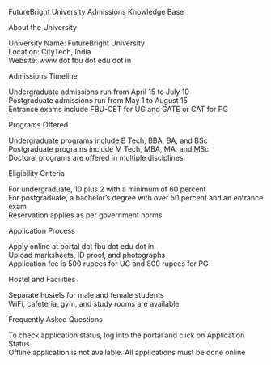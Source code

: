 FutureBright University Admissions Knowledge Base

About the University

University Name: FutureBright University  
Location: CityTech, India  
Website: www dot fbu dot edu dot in

Admissions Timeline

Undergraduate admissions run from April 15 to July 10  
Postgraduate admissions run from May 1 to August 15  
Entrance exams include FBU-CET for UG and GATE or CAT for PG

Programs Offered

Undergraduate programs include B Tech, BBA, BA, and BSc  
Postgraduate programs include M Tech, MBA, MA, and MSc  
Doctoral programs are offered in multiple disciplines

Eligibility Criteria

For undergraduate, 10 plus 2 with a minimum of 60 percent  
For postgraduate, a bachelor’s degree with over 50 percent and an entrance exam  
Reservation applies as per government norms

Application Process

Apply online at portal dot fbu dot edu dot in  
Upload marksheets, ID proof, and photographs  
Application fee is 500 rupees for UG and 800 rupees for PG

Hostel and Facilities

Separate hostels for male and female students  
WiFi, cafeteria, gym, and study rooms are available

Frequently Asked Questions

To check application status, log into the portal and click on Application Status  
Offline application is not available. All applications must be done online
